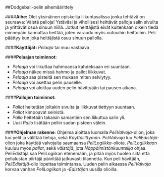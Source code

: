 ##Dodgeball-pelin aihemäärittely

####**Aihe:**
Olet yksinäinen opiskelija liikuntasalissa jonka tehtävä on seuraava: Väistä palloja! Ystäväsi ja vihollisesi heittävät palloja salin sivuilta ja yrittävät osua sinuun niillä. Jotkut heittäjistä eivät kuitenkaan oikein tiedä minnepäin kannattaa heittää, joten varaudu myös outouihin heittoihin. Peli päättyy kun joka heittäjistä osuu sinuun pallolla.

####**Käyttäjät:**
*Pelaaja* tai muu vastaava

####**Pelaajan toiminnot:**
* *Pelaaja* voi liikuttaa hahmoansa kahdeksaan eri suuntaan.
* *Pelaaja* näkee missä hahmo ja pallot liikkuvat.
* *Pelaaja* saa pisteitä sen mukaan miten selviytyy.
* *Pelaaja* voi asettaa pelin pauselle.
* *Pelaaja* voi aloittaa uuden pelin hävittyään tai pausen aikana.

####**Pallojen toiminnot:**
* *Pallot* heitetään joltakin sivulta ja liikkuvat tiettyyn suuntaan.
* *Pallot* kimpoavat seinistä.
* *Pallo* heitetään takaisin samantien sen liikuttua salin yli.
* Uusi *Pallo* lisätään peliin sadan pisteen välein.



####**Ohjelman rakenne**:
Ohjelma aloittaa luomalla *PeliValvoja*-olion, joka luo pelit ja välittää tietoja, sekä *Käyttöliittymän*. *PeliValvoja* luo *PeliEdistäjä*-olion joka käyttää valvojalta saamaansa *PeliLogiikka*-oliota. *PeliLogiikkaan* kuuluu myös *pallot*, sekä *väistäjä*, jota *Näppäimistönkuuntelija* ohjaa. PeliEdistäjä saa PeliLogiikan etenemään, ja pitää myös huolen siitä että pelialustan piirtäjä päivittää jatkuvasti tilannetta. Kun peli hävitään, *PeliEdistäjä*-olio lopettaa toimintansa. Uuden pelin alkaessa *PeliValvoja* korvaa vanhan *PeliLogiikan* ja -*Edistäjän* uusilla olioilla.